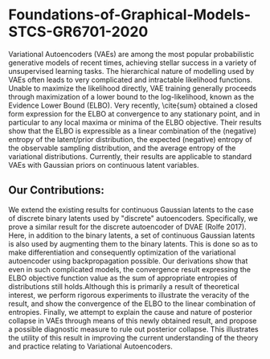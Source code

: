 # Foundations-of-Graphical-Models-STCS-GR6701-2020

Variational Autoencoders (VAEs) are among the most popular probabilistic generative models of recent times, achieving stellar success in a variety of unsupervised learning tasks. The hierarchical nature of modelling used by VAEs often leads to very complicated and intractable likelihood functions. Unable to maximize the likelihood directly, VAE training generally proceeds through maximization of a lower bound to the log-likelihood, known as the Evidence Lower Bound (ELBO). Very recently, \cite{sum} obtained a closed form expression for the ELBO at convergence to any stationary point, and in particular to any local maxima or minima of the ELBO objective. Their results show that the ELBO is expressible as a linear combination of the (negative) entropy of the latent/prior distribution, the expected (negative) entropy of the observable sampling distribution, and the average entropy of the variational distributions. Currently, their results are applicable to standard VAEs with Gaussian priors on continuous latent variables. 

## Our Contributions:

We extend the existing results for continuous Gaussian latents to the case of discrete binary latents used by "discrete" autoencoders. Specifically, we prove a similar result for the discrete autoencoder of DVAE (Rolfe 2017). Here, in addition to the binary latents, a set of continuous Gaussian latents is also used by augmenting them to the binary latents. This is done so as to make differentiation and consequently optimization of the variational autoencoder using backpropagation possible. Our derivations show that even in such complicated models, the convergence result expressing the ELBO objective function value as the sum of appropriate entropies of distributions still holds.Although this is primarily a result of theoretical interest, we perform rigorous experiments to illustrate the veracity of the result, and show the convergence of the ELBO to the linear combination of entropies. Finally, we attempt to explain the cause and nature of posterior collapse in VAEs through means of this newly obtained result, and propose a possible diagnostic measure to rule out posterior collapse. This illustrates the utility of this result in improving the current understanding of the theory and practice relating to Variational Autoencoders.
